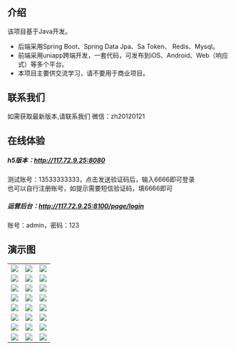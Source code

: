 ## 介绍

该项目基于Java开发。 

* 后端采用Spring Boot、Spring Data Jpa、Sa Token、 Redis、Mysql。
* 前端采用uniapp跨端开发，一套代码，可发布到iOS、Android、Web（响应式）等多个平台。
* 本项目主要供交流学习，请不要用于商业项目。

## 联系我们
如需获取最新版本,请联系我们 微信：zh20120121

## 在线体验
  
##### h5版本：http://117.72.9.25:8080
测试账号：13533333333，点击发送验证码后，输入6666即可登录  
也可以自行注册账号，如提示需要短信验证码，填6666即可

##### 运营后台：http://117.72.9.25:8100/page/login
账号：admin，密码：123 


## 演示图
<table>
    <tr>
        <td><img src="https://github.com/zohar888444/nft/blob/main/img/1.jpg"/></td>
        <td><img src="https://github.com/zohar888444/nft/blob/main/img/2.jpg"/></td>
	<td><img src="https://github.com/zohar888444/nft/blob/main/img/3.jpg"/></td>
    </tr>
<tr>
        <td><img src="https://github.com/zohar888444/nft/blob/main/img/4.jpg"/></td>
        <td><img src="https://github.com/zohar888444/nft/blob/main/img/5.jpg"/></td>
	<td><img src="https://github.com/zohar888444/nft/blob/main/img/6.jpg"/></td>
    </tr>
<tr>
        <td><img src="https://github.com/zohar888444/nft/blob/main/img/7.jpg"/></td>
        <td><img src="https://github.com/zohar888444/nft/blob/main/img/8.jpg"/></td>
	<td><img src="https://github.com/zohar888444/nft/blob/main/img/9.jpg"/></td>
    </tr>
<tr>
        <td><img src="https://github.com/zohar888444/nft/blob/main/img/10.jpg"/></td>
        <td><img src="https://github.com/zohar888444/nft/blob/main/img/11.jpg"/></td>
	<td><img src="https://github.com/zohar888444/nft/blob/main/img/12.jpg"/></td>
    </tr>
    <tr>
        <td><img src="https://github.com/zohar888444/nft/blob/main/img/13.jpg"/></td>
        <td><img src="https://github.com/zohar888444/nft/blob/main/img/14.jpg"/></td>
	<td><img src="https://github.com/zohar888444/nft/blob/main/img/15.jpg"/></td>
    </tr>
    <tr>
        <td><img src="https://github.com/zohar888444/nft/blob/main/img/16.jpg"/></td>
        <td><img src="https://github.com/zohar888444/nft/blob/main/img/17.jpg"/></td>
	<td><img src="https://github.com/zohar888444/nft/blob/main/img/18.jpg"/></td>
    </tr>
    <tr>
        <td><img src="https://github.com/zohar888444/nft/blob/main/img/19.jpg"/></td>
        <td><img src="https://github.com/zohar888444/nft/blob/main/img/20.jpg"/></td>
	<td><img src="https://github.com/zohar888444/nft/blob/main/img/21.jpg"/></td>
    </tr>  
    <tr>
        <td><img src="https://github.com/zohar888444/nft/blob/main/img/22.jpg"/></td>
        <td><img src="https://github.com/zohar888444/nft/blob/main/img/23.jpg"/></td>
	<td><img src="https://github.com/zohar888444/nft/blob/main/img/24.jpg"/></td>
    </tr>  
</table>


